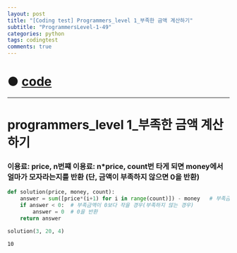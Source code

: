 ```yaml
---
layout: post
title: "[Coding test] Programmers_level 1_부족한 금액 계산하기"
subtitle: "ProgrammersLevel-1-49"
categories: python
tags: codingtest
comments: true
---
```


# ● [code](https://github.com/JeongJaeyoung0/coding_test/blob/a52f325deb4193437451525eac661dbe23878e1e/210826_Programmers_level%201_%20%E1%84%87%E1%85%AE%E1%84%8C%E1%85%A9%E1%86%A8%E1%84%92%E1%85%A1%E1%86%AB%20%E1%84%80%E1%85%B3%E1%86%B7%E1%84%8B%E1%85%A2%E1%86%A8%20%E1%84%80%E1%85%A8%E1%84%89%E1%85%A1%E1%86%AB%E1%84%92%E1%85%A1%E1%84%80%E1%85%B5.ipynb)

***

# programmers_level 1_부족한 금액 계산하기
### 이용료: price, n번쨰 이용료: n*price, count번 타게 되면 money에서 얼마가 모자라는지를 반환 (단, 금액이 부족하지 않으면 0을 반환)


```python
def solution(price, money, count):
    answer = sum([price*(i+1) for i in range(count)]) - money   # 부족금액: 1~count번 까지 price를 곱하고 money를 뺀값
    if answer < 0:  # 부족금액이 0보다 작을 경우(부족하지 않는 경우)
        answer = 0  # 0을 반환
    return answer
```


```python
solution(3, 20, 4)
```




    10
